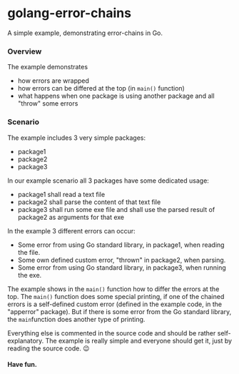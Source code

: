 # golang-error-chains
A simple example, demonstrating error-chains in Go.

### Overview

The example demonstrates
- how errors are wrapped
- how errors can be differed at the top (in `main()` function)
- what happens when one package is using another package and all "throw" some errors

### Scenario

The example includes 3 very simple packages:
- package1
- package2
- package3

In our example scenario all 3 packages have some dedicated usage:
- package1 shall read a text file
- package2 shall parse the content of that text file
- package3 shall run some exe file and shall use the parsed result of package2 as arguments for that exe

In the example 3 different errors can occur:
- Some error from using Go standard library, in package1, when reading the file.
- Some own defined custom error, "thrown" in package2, when parsing.
- Some error from using Go standard library, in package3, when running the exe.

The example shows in the `main()` function how to differ the errors at the top. The `main()` function does some special printing, if one of the chained errors is a self-defined custom error (defined in the example code, in the "apperror" package). But if there is some error from the Go standard library, the `main`function does another type of printing.

Everything else is commented in the source code and should be rather self-explanatory. The example is really simple and everyone should get it, just by reading the source code. 😉

#### Have fun.
